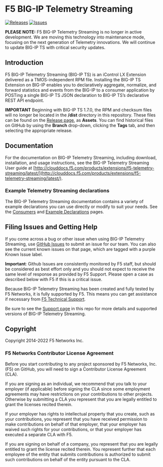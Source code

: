 # F5 BIG-IP Telemetry Streaming

[![Releases](https://img.shields.io/github/release/f5networks/f5-telemetry-streaming.svg)](https://github.com/f5networks/f5-telemetry-streaming/releases)
[![Issues](https://img.shields.io/github/issues/f5networks/f5-telemetry-streaming.svg)](https://github.com/f5networks/f5-telemetry-streaming/issues)

**PLEASE NOTE:** F5 BIG-IP Telemetry Streaming is no longer in active development.  We are moving this technology into maintenance mode, focusing on the next generation of Telemetry innovations. We will continue to update BIG-IP TS with critical security updates.

## Introduction

F5 BIG-IP Telemetry Streaming (BIG-IP TS) is an iControl LX Extension delivered as a TMOS-independent RPM file. Installing the BIG-IP TS Extension on BIG-IP enables you to declaratively aggregate, normalize, and forward statistics and events from the BIG-IP to a consumer application by POSTing a single BIG-IP TS JSON declaration to BIG-IP TS’s declarative REST API endpoint.

**IMPORTANT** Beginning with BIG-IP TS 1.7.0, the RPM and checksum files will no longer be located in the **/dist** directory in this repository.  These files can be found on the [Release page](https://github.com/F5Networks/f5-telemetry-streaming/releases), as **Assets**.  You can find historical files on GitHub by using the **Branch** drop-down, clicking the **Tags** tab, and then selecting the appropriate release.


## Documentation

For the documentation on BIG-IP Telemetry Streaming, including download, installation, and usage instructions, see the BIG-IP Telemetry Streaming User guide at [http://clouddocs.f5.com/products/extensions/f5-telemetry-streaming/latest/](http://clouddocs.f5.com/products/extensions/f5-telemetry-streaming/latest/).

### Example Telemetry Streaming declarations

The BIG-IP Telemetry Streaming documentation contains a variety of example declarations you can use directly or modify to suit your needs. See the [Consumers](https://clouddocs.f5.com/products/extensions/f5-telemetry-streaming/latest/setting-up-consumer.html) and [Example Declarations](https://clouddocs.f5.com/products/extensions/f5-telemetry-streaming/latest/declarations.html) pages.

## Filing Issues and Getting Help

If you come across a bug or other issue when using BIG-IP Telemetry Streaming, use [GitHub Issues](https://github.com/f5networks/f5-telemetry-streaming/issues) to submit an issue for our team.  You can also see the current known issues on that page, which are tagged with a purple Known Issue label.  

**Important**: Github Issues are consistently monitored by F5 staff, but should be considered as best effort only and you should not expect to receive the same level of response as provided by F5 Support. Please open a case as described below with F5 if this is a critical issue.

Because BIG-IP Telemetry Streaming has been created and fully tested by F5 Networks, it is fully supported by F5. This means you can get assistance if necessary from [F5 Technical Support](https://support.f5.com/csp/article/K25327565).

Be sure to see the [Support page](SUPPORT.md) in this repo for more details and supported versions of BIG-IP Telemetry Streaming.

## Copyright

Copyright 2014-2022 F5 Networks Inc.

### F5 Networks Contributor License Agreement

Before you start contributing to any project sponsored by F5 Networks, Inc. (F5) on GitHub, you will need to sign a Contributor License Agreement (CLA).  

If you are signing as an individual, we recommend that you talk to your employer (if applicable) before signing the CLA since some employment agreements may have restrictions on your contributions to other projects. Otherwise by submitting a CLA you represent that you are legally entitled to grant the licenses recited therein.  

If your employer has rights to intellectual property that you create, such as your contributions, you represent that you have received permission to make contributions on behalf of that employer, that your employer has waived such rights for your contributions, or that your employer has executed a separate CLA with F5.

If you are signing on behalf of a company, you represent that you are legally entitled to grant the license recited therein. You represent further that each employee of the entity that submits contributions is authorized to submit such contributions on behalf of the entity pursuant to the CLA.
